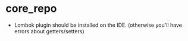 # core_repo
- Lombok plugin should be installed on the IDE. (otherwise you'll have errors about getters/setters) 
